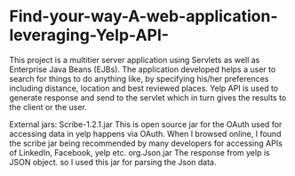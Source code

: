 # Find-your-way-A-web-application-leveraging-Yelp-API-

This project is a multitier server application using Servlets as well as Enterprise
Java Beans (EJBs). The application developed helps a user to search for things to do anything like, by specifying
his/her preferences including distance, location and best reviewed places. Yelp API is used to generate response
and send to the servlet which in turn gives the results to the client or the user. 

External jars:
Scribe-1.2.1.jar
This is open source jar for the OAuth used for accessing data in yelp happens via OAuth. When I browsed
online, I found the scribe jar being recommended by many developers for accessing APIs of LinkedIn,
Facebook, yelp etc.
org.Json.jar
The response from yelp is JSON object. so I used this jar for parsing the Json data.
